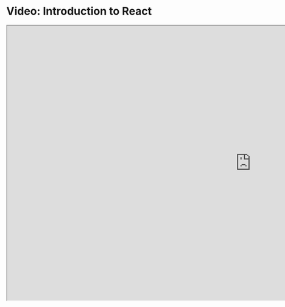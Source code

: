 # Video: Introduction to React

<iframe src="https://scrimba.com/scrim/c4r44gU6?pl=pzvM7hM" width="1280" height="720" allowfullscreen="allowfullscreen" allow="autoplay; fullscreen; picture-in-picture"></iframe>
